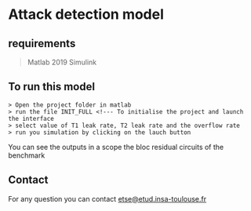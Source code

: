 # Attack detection model
## requirements
> Matlab 2019
> Simulink

## To run this model 
```
> Open the project folder in matlab
> run the file INIT_FULL <!--- To initialise the project and launch the interface
> select value of T1 leak rate, T2 leak rate and the overflow rate
> run you simulation by clicking on the lauch button
```
You can see the outputs in a scope the bloc residual circuits of the benchmark

## Contact 
For any question you can contact [etse@etud.insa-toulouse.fr](mailto:etse@etud.insa-toulouse.fr)
